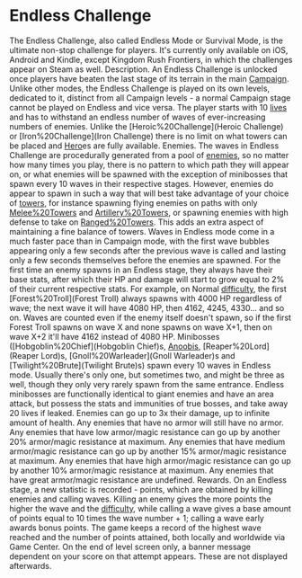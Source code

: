 # Endless Challenge

The Endless Challenge, also called Endless Mode or Survival Mode, is the ultimate non-stop challenge for players. It's currently only available on iOS, Android and Kindle, except Kingdom Rush Frontiers, in which the challenges appear on Steam as well.
Description.
An Endless Challenge is unlocked once players have beaten the last stage of its terrain in the main [Campaign](Campaign). Unlike other modes, the Endless Challenge is played on its own levels, dedicated to it, distinct from all Campaign levels - a normal Campaign stage cannot be played on Endless and vice versa. The player starts with 10 [lives](lives) and has to withstand an endless number of waves of ever-increasing numbers of enemies. Unlike the [Heroic%20Challenge](Heroic Challenge) or [Iron%20Challenge](Iron Challenge) there is no limit on what towers can be placed and [Hero](Hero)es are fully available.
Enemies.
The waves in Endless Challenge are procedurally generated from a pool of [enemies](enemies), so no matter how many times you play, there is no pattern to which path they will appear on, or what enemies will be spawned with the exception of minibosses that spawn every 10 waves in their respective stages.
However, enemies do appear to spawn in such a way that will best take advantage of your choice of [towers](towers), for instance spawning flying enemies on paths with only [Melee%20Towers](Barracks) and [Artillery%20Towers](Artillery), or spawning enemies with high defense to take on [Ranged%20Towers](Archers). This adds an extra aspect of maintaining a fine balance of towers.
Waves in Endless mode come in a much faster pace than in Campaign mode, with the first wave bubbles appearing only a few seconds after the previous wave is called and lasting only a few seconds themselves before the enemies are spawned.
For the first time an enemy spawns in an Endless stage, they always have their base stats, after which their HP and damage will start to grow equal to 2% of their current respective stats. For example, on Normal [difficulty](difficulty), the first [Forest%20Troll](Forest Troll) always spawns with 4000 HP regardless of wave; the next wave it will have 4080 HP, then 4162, 4245, 4330... and so on. Waves are counted even if the enemy itself doesn't spawn, so if the first Forest Troll spawns on wave X and none spawns on wave X+1, then on wave X+2 it'll have 4162 instead of 4080 HP.
Minibosses ([Hobgoblin%20Chief](Hobgoblin Chief)s, [Anoobis](Anoobis), [Reaper%20Lord](Reaper Lord)s, [Gnoll%20Warleader](Gnoll Warleader)s and [Twilight%20Brute](Twilight Brute)s) spawn every 10 waves in Endless mode. Usually there's only one, but sometimes two, and might be three as well, though they only very rarely spawn from the same entrance. Endless minibosses are functionally identical to giant enemies and have an area attack, but possess the stats and immunities of true bosses, and take away 20 lives if leaked.
Enemies can go up to 3x their damage, up to infinite amount of health. Any enemies that have no armor will still have no armor. Any enemies that have low armor/magic resistance can go up by another 20% armor/magic resistance at maximum. Any enemies that have medium armor/magic resistance can go up by another 15% armor/magic resistance at maximum. Any enemies that have high armor/magic resistance can go up by another 10% armor/magic resistance at maximum. Any enemies that have great armor/magic resistance are undefined. 
Rewards.
On an Endless stage, a new statistic is recorded - points, which are obtained by killing enemies and calling waves. Killing an enemy gives the more points the higher the wave and the [difficulty](difficulty), while calling a wave gives a base amount of points equal to 10 times the wave number + 1; calling a wave early awards bonus points. The game keeps a record of the highest wave reached and the number of points attained, both locally and worldwide via Game Center.
On the end of level screen only, a banner message dependent on your score on that attempt appears. These are not displayed afterwards.